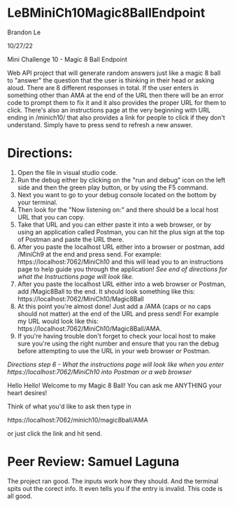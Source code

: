 # LeBMiniCh10Magic8BallEndpoint
Brandon Le

10/27/22

Mini Challenge 10 - Magic 8 Ball Endpoint

Web API project that will generate random answers just like a magic 8 ball to "answer" the question that the user is thinking in their head or asking aloud. There are 8 different responses in total. If the user enters in something other than AMA at the end of the URL then there will be an error code to prompt them to fix it and it also provides the proper URL for them to click. There's also an instructions page at the very beginning with URL ending in /minich10/ that also provides a link for people to click if they don't understand. Simply have to press send to refresh a new answer.

# Directions:
1. Open the file in visual studio code.
2. Run the debug either by clicking on the "run and debug" icon on the left side and then the green play button, or by using the F5 command.
3. Next you want to go to your debug console located on the bottom by your terminal.
4. Then look for the "Now listening on:" and there should be a local host URL that you can copy.
5. Take that URL and you can either paste it into a web browser, or by using an application called Postman, you can hit the plus sign at the top of Postman and paste the URL there.
6. After you paste the localhost URL either into a browser or postman, add /MiniCh9 at the end and press send. For example: https://localhost:7062/MiniCh10 and this will lead you to an instructions page to help guide you through the application! *See end of directions for what the Instructions page will look like.*
7. After you paste the localhost URL either into a web browser or Postman, add /Magic8Ball to the end. It should look something like this: https://localhost:7062/MiniCh10/Magic8Ball
8. At this point you're almost done! Just add a /AMA (caps or no caps should not matter) at the end of the URL and press send! For example my URL would look like this: https://localhost:7062/MiniCh10/Magic8Ball/AMA.
9. If you're having trouble don't forget to check your local host to make sure you're using the right number and ensure that you ran the debug before attempting to use the URL in your web browser or Postman.

*Directions step 6 - What the instructions page will look like when you enter https://localhost:7062/MiniCh10 into Postman or a web browser*

Hello Hello! Welcome to my Magic 8 Ball! You can ask me ANYTHING your heart desires!

Think of what you'd like to ask then type in

https://localhost:7062/minich10/magic8ball/AMA

or just click the link and hit send.


# Peer Review: Samuel Laguna
The project ran good. The inputs work how they should. And the terminal spits out the corect info. It even tells you if the entry is invalid. This code is all good.
